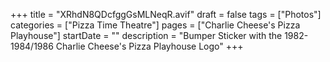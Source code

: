 +++
title = "XRhdN8QDcfggGsMLNeqR.avif"
draft = false
tags = ["Photos"]
categories = ["Pizza Time Theatre"]
pages = ["Charlie Cheese's Pizza Playhouse"]
startDate = ""
description = "Bumper Sticker with the 1982-1984/1986 Charlie Cheese's Pizza Playhouse Logo"
+++
